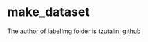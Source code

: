 # make_dataset

The author of labelImg folder is tzutalin, [github](https://github.com/tzutalin/labelImg)